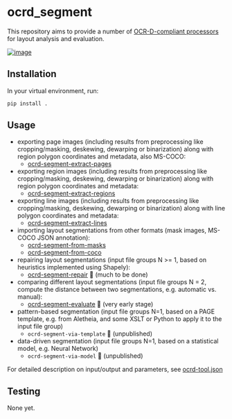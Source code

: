 # ocrd_segment

This repository aims to provide a number of [OCR-D-compliant processors](https://ocr-d.github.io/cli) for layout analysis and evaluation.

[![image](https://img.shields.io/pypi/v/ocrd_segment.svg)](https://pypi.org/project/ocrd_segment/)

## Installation

In your virtual environment, run:
```bash
pip install .
```

## Usage

  - exporting page images (including results from preprocessing like cropping/masking, deskewing, dewarping or binarization) along with region polygon coordinates and metadata, also MS-COCO:
    - [ocrd-segment-extract-pages](ocrd_segment/extract_pages.py)
  - exporting region images (including results from preprocessing like cropping/masking, deskewing, dewarping or binarization) along with region polygon coordinates and metadata:
    - [ocrd-segment-extract-regions](ocrd_segment/extract_regions.py)
  - exporting line images (including results from preprocessing like cropping/masking, deskewing, dewarping or binarization) along with line polygon coordinates and metadata:
    - [ocrd-segment-extract-lines](ocrd_segment/extract_lines.py)
  - importing layout segmentations from other formats (mask images, MS-COCO JSON annotation):
    - [ocrd-segment-from-masks](ocrd_segment/import_image_segmentation.py)
    - [ocrd-segment-from-coco](ocrd_segment/import_coco_segmentation.py)
  - repairing layout segmentations (input file groups N >= 1, based on heuristics implemented using Shapely):
    - [ocrd-segment-repair](ocrd_segment/repair.py) :construction: (much to be done)
  - comparing different layout segmentations (input file groups N = 2, compute the distance between two segmentations, e.g. automatic vs. manual):
    - [ocrd-segment-evaluate](ocrd_segment/evaluate.py) :construction: (very early stage)
  - pattern-based segmentation (input file groups N=1, based on a PAGE template, e.g. from Aletheia, and some XSLT or Python to apply it to the input file group)
    - `ocrd-segment-via-template` :construction: (unpublished)
  - data-driven segmentation (input file groups N=1, based on a statistical model, e.g. Neural Network)  
    - `ocrd-segment-via-model` :construction: (unpublished)

For detailed description on input/output and parameters, see [ocrd-tool.json](ocrd_segment/ocrd-tool.json)

## Testing

None yet.
